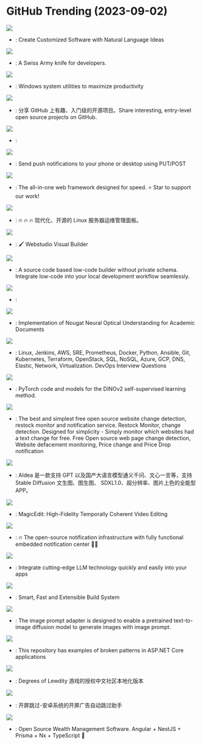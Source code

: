 # GitHub Trending (2023-09-02)

![](https://img.shields.io/badge/Python-New%2078-green?style=flat-square&logo=appveyor)
- [](https://github.comundefined): Create Customized Software with Natural Language Ideas

![](https://img.shields.io/badge/C%23-New%2096-green?style=flat-square&logo=appveyor)
- [](https://github.comundefined): A Swiss Army knife for developers.

![](https://img.shields.io/badge/C%23-New%2064-green?style=flat-square&logo=appveyor)
- [](https://github.comundefined): Windows system utilities to maximize productivity

![](https://img.shields.io/badge/Python-New%20158-green?style=flat-square&logo=appveyor)
- [](https://github.comundefined): 分享 GitHub 上有趣、入门级的开源项目。Share interesting, entry-level open source projects on GitHub.

![](https://img.shields.io/badge/Jupyter%20Notebook-New%2061-green?style=flat-square&logo=appveyor)
- [](https://github.comundefined): 

![](https://img.shields.io/badge/Go-New%20336-green?style=flat-square&logo=appveyor)
- [](https://github.comundefined): Send push notifications to your phone or desktop using PUT/POST

![](https://img.shields.io/badge/TypeScript-New%20171-green?style=flat-square&logo=appveyor)
- [](https://github.comundefined): The all-in-one web framework designed for speed. ⭐️ Star to support our work!

![](https://img.shields.io/badge/Go-New%2067-green?style=flat-square&logo=appveyor)
- [](https://github.comundefined): 🔥 🔥 🔥 现代化、开源的 Linux 服务器运维管理面板。

![](https://img.shields.io/badge/TypeScript-New%2052-green?style=flat-square&logo=appveyor)
- [](https://github.comundefined): 🖌 Webstudio Visual Builder

![](https://img.shields.io/badge/TypeScript-New%2052-green?style=flat-square&logo=appveyor)
- [](https://github.comundefined): A source code based low-code builder without private schema. Integrate low-code into your local development workflow seamlessly.

![](https://img.shields.io/badge/none-New%2037-green?style=flat-square&logo=appveyor)
- [](https://github.comundefined): 

![](https://img.shields.io/badge/Python-New%20291-green?style=flat-square&logo=appveyor)
- [](https://github.comundefined): Implementation of Nougat Neural Optical Understanding for Academic Documents

![](https://img.shields.io/badge/Python-New%20154-green?style=flat-square&logo=appveyor)
- [](https://github.comundefined): Linux, Jenkins, AWS, SRE, Prometheus, Docker, Python, Ansible, Git, Kubernetes, Terraform, OpenStack, SQL, NoSQL, Azure, GCP, DNS, Elastic, Network, Virtualization. DevOps Interview Questions

![](https://img.shields.io/badge/Jupyter%20Notebook-New%2091-green?style=flat-square&logo=appveyor)
- [](https://github.comundefined): PyTorch code and models for the DINOv2 self-supervised learning method.

![](https://img.shields.io/badge/Python-New%20424-green?style=flat-square&logo=appveyor)
- [](https://github.comundefined): The best and simplest free open source website change detection, restock monitor and notification service. Restock Monitor, change detection. Designed for simplicity - Simply monitor which websites had a text change for free. Free Open source web page change detection, Website defacement monitoring, Price change and Price Drop notification

![](https://img.shields.io/badge/Dart-New%20769-green?style=flat-square&logo=appveyor)
- [](https://github.comundefined): AIdea 是一款支持 GPT 以及国产大语言模型通义千问、文心一言等，支持 Stable Diffusion 文生图、图生图、 SDXL1.0、超分辨率、图片上色的全能型 APP。

![](https://img.shields.io/badge/none-New%20161-green?style=flat-square&logo=appveyor)
- [](https://github.comundefined): MagicEdit: High-Fidelity Temporally Coherent Video Editing

![](https://img.shields.io/badge/TypeScript-New%20141-green?style=flat-square&logo=appveyor)
- [](https://github.comundefined): 🔥 The open-source notification infrastructure with fully functional embedded notification center 🚀🚀

![](https://img.shields.io/badge/C%23-New%20150-green?style=flat-square&logo=appveyor)
- [](https://github.comundefined): Integrate cutting-edge LLM technology quickly and easily into your apps

![](https://img.shields.io/badge/TypeScript-New%2068-green?style=flat-square&logo=appveyor)
- [](https://github.comundefined): Smart, Fast and Extensible Build System

![](https://img.shields.io/badge/Jupyter%20Notebook-New%2057-green?style=flat-square&logo=appveyor)
- [](https://github.comundefined): The image prompt adapter is designed to enable a pretrained text-to-image diffusion model to generate images with image prompt.

![](https://img.shields.io/badge/C%23-New%2047-green?style=flat-square&logo=appveyor)
- [](https://github.comundefined): This repository has examples of broken patterns in ASP.NET Core applications

![](https://img.shields.io/badge/none-New%2055-green?style=flat-square&logo=appveyor)
- [](https://github.comundefined): Degrees of Lewdity 游戏的授权中文社区本地化版本

![](https://img.shields.io/badge/Java-New%20516-green?style=flat-square&logo=appveyor)
- [](https://github.comundefined): 开屏跳过-安卓系统的开屏广告自动跳过助手

![](https://img.shields.io/badge/TypeScript-New%2080-green?style=flat-square&logo=appveyor)
- [](https://github.comundefined): Open Source Wealth Management Software. Angular + NestJS + Prisma + Nx + TypeScript 🤍

